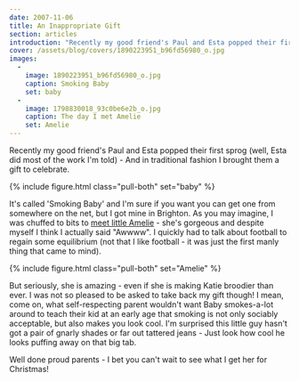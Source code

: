 ```yaml
---
date: 2007-11-06
title: An Inappropriate Gift
section: articles
introduction: "Recently my good friend's Paul and Esta popped their first sprog (well, Esta did most of the work I'm told) - And in traditional fashion I brought them a gift to celebrate. "
cover: /assets/blog/covers/1890223951_b96fd56980_o.jpg
images:
  - 
    image: 1890223951_b96fd56980_o.jpg
    caption: Smoking Baby
    set: baby
  - 
    image: 1798830018_93c0be6e2b_o.jpg
    caption: The day I met Amelie
    set: Amelie
---
```

Recently my good friend's Paul and Esta popped their first sprog (well, Esta did most of the work I'm told) - And in traditional fashion I brought them a gift to celebrate. 

{% include figure.html class="pull-both" set="baby" %}

It's called 'Smoking Baby' and I'm sure if you want you can get one from somewhere on the net, but I got mine in Brighton. As you may imagine, I was chuffed to bits to [meet little Amelie](http://flickr.com/photos/roobottom/1798830018/) - she's gorgeous and despite myself I think I actually said "Awwww". I quickly had to talk about football to regain some equilibrium (not that I like football - it was just the first manly thing that came to mind). 

{% include figure.html class="pull-both" set="Amelie" %}

But seriously, she is amazing - even if she is making Katie broodier than ever. I was not so pleased to be asked to take back my gift though! I mean, come on, what self-respecting parent wouldn't want Baby smokes-a-lot around to teach their kid at an early age that smoking is not only sociably acceptable, but also makes you look cool. I'm surprised this little guy hasn't got a pair of gnarly shades or far out tattered jeans - Just look how cool he looks puffing away on that big tab. 

Well done proud parents - I bet you can't wait to see what I get her for Christmas!